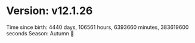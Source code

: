 # Version: v12.1.26
Time since birth: 4440 days, 106561 hours, 6393660 minutes, 383619600 seconds
Season: Autumn 🍁
